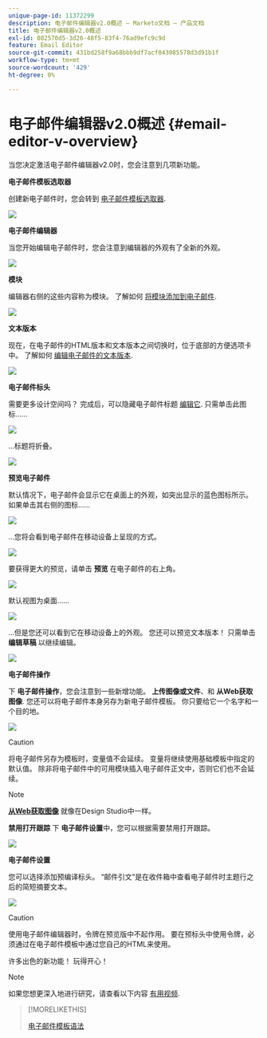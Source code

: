 ```yaml
---
unique-page-id: 11372299
description: 电子邮件编辑器v2.0概述 — Marketo文档 — 产品文档
title: 电子邮件编辑器v2.0概述
exl-id: 082570d5-3d26-48f5-83f4-76ad9efc9c9d
feature: Email Editor
source-git-commit: 431bd258f9a68bbb9df7acf043085578d3d91b1f
workflow-type: tm+mt
source-wordcount: '429'
ht-degree: 0%

---
```


# 电子邮件编辑器v2.0概述 {#email-editor-v-overview}

当您决定激活电子邮件编辑器v2.0时，您会注意到几项新功能。

**电子邮件模板选取器**

创建新电子邮件时，您会转到 [电子邮件模板选取器](/help/marketo/product-docs/email-marketing/general/email-editor-2/email-template-picker-overview.md).

![](assets/starter-templates-1.png)

**电子邮件编辑器**

当您开始编辑电子邮件时，您会注意到编辑器的外观有了全新的外观。

![](assets/two-4.png)

**模块**

编辑器右侧的这些内容称为模块。 了解如何 [将模块添加到电子邮件](/help/marketo/product-docs/email-marketing/general/email-editor-2/add-modules-to-your-email.md).

![](assets/three-4.png)

**文本版本**

现在，在电子邮件的HTML版本和文本版本之间切换时，位于底部的方便选项卡中。 了解如何 [编辑电子邮件的文本版本](/help/marketo/product-docs/email-marketing/general/creating-an-email/edit-the-text-version-of-an-email.md).

![](assets/four-3.png)

**电子邮件标头**

需要更多设计空间吗？ 完成后，可以隐藏电子邮件标题 [编辑它](/help/marketo/product-docs/email-marketing/general/creating-an-email/edit-your-email-header.md). 只需单击此图标……

![](assets/five-4.png)

...标题将折叠。

![](assets/six-3.png)

**预览电子邮件**

默认情况下，电子邮件会显示它在桌面上的外观，如突出显示的蓝色图标所示。 如果单击其右侧的图标……

![](assets/seven-3.png)

...您将会看到电子邮件在移动设备上呈现的方式。

![](assets/eight-3.png)

要获得更大的预览，请单击 **预览** 在电子邮件的右上角。

![](assets/preview1.png)

默认视图为桌面……

![](assets/preview2.png)

...但是您还可以看到它在移动设备上的外观。 您还可以预览文本版本！ 只需单击 **编辑草稿** 以继续编辑。

![](assets/preview3.png)

**电子邮件操作**

下 **电子邮件操作**，您会注意到一些新增功能。 **上传图像或文件**、和 **从Web获取图像**. 您还可以将电子邮件本身另存为新电子邮件模板。 你只要给它一个名字和一个目的地。

![](assets/nine-3.png)

>[!CAUTION]
>
>将电子邮件另存为模板时，变量值不会延续。 变量将继续使用基础模板中指定的默认值。 除非将电子邮件中的可用模块插入电子邮件正文中，否则它们也不会延续。

>[!NOTE]
>
>**[从Web获取图像](/help/marketo/product-docs/demand-generation/images-and-files/grab-the-images-from-a-web-page.md)** 就像在Design Studio中一样。

**禁用打开跟踪** 下 **电子邮件设置**&#x200B;中，您可以根据需要禁用打开跟踪。

![](assets/thirteen-1.png)

**电子邮件设置**

您可以选择添加预编译标头。 “邮件引文”是在收件箱中查看电子邮件时主题行之后的简短摘要文本。

![](assets/edit-settings-preheader-2.png)

>[!CAUTION]
>
>使用电子邮件编辑器时，令牌在预览版中不起作用。 要在预标头中使用令牌，必须通过在电子邮件模板中通过您自己的HTML来使用。

许多出色的新功能！ 玩得开心！

>[!NOTE]
>
>如果您想更深入地进行研究，请查看以下内容 [有用视频](https://nation.marketo.com/videos/1463).

>[!MORELIKETHIS]
>
>[电子邮件模板语法](/help/marketo/product-docs/email-marketing/general/email-editor-2/email-template-syntax.md)
